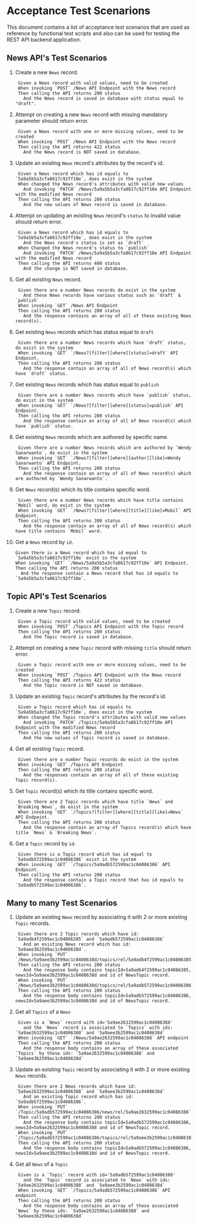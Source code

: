 # Acceptance Test Scenarions
This document contains a list of acceptance test scenarios that are used as reference by functional test scripts and also can be used for testing the REST API backend application.

## News API's Test Scenarios

1. Create a new `News` record.

        Given a News record with valid values, need to be created
        When invoking `POST` /News API Endpoint with the News record
        Then calling the API returns 200 status 
          And the News record is saved in database with status equal to "draft". 

2. Attempt on creating a new `News` record with missing mandatory parameter should return error.

        Given a News record with one or more missing values, need to be created
        When invoking `POST` /News API Endpoint with the News record
        Then calling the API returns 422 status 
          And the News record is NOT saved in database. 

3. Update an existing `News` record's attributes by the record's id.

        Given a News record which has id equals to `5a9a5b5a3cfa8617c92ff10e`, does exist in the system
        When changed the News record's attributes with valid new values
          And invoking `PATCH` /News/5a9a5b5a3cfa8617c92ff10e API Endpoint with the modified News record
        Then calling the API returns 200 status 
          And the new values of News record is saved in database. 

4. Attempt on updating an existing `News` record's `status` to invalid value should return error.

        Given a News record which has id equals to `5a9a5b5a3cfa8617c92ff10e`, does exist in the system
          And the News record's status is set as `draft`
        When Changed the News record's status to `publish`
          And invoking `PATCH` /News/5a9a5b5a3cfa8617c92ff10e API Endpoint  with the modified News record
        Then calling the API returns 400 status 
          And the change is NOT saved in database. 

5. Get all existing `News` record.

        Given there are a number News records do exist in the system
          And these News records have various status such as `draft` & `publish`
        When invoking `GET` /News API Endpoint
        Then calling the API returns 200 status 
          And the response contains an array of all of these existing News record(s). 

6. Get existing `News` records which has status equal to `draft`

        Given there are a number News records which have `draft` status, do exist in the system
        When invoking `GET` `/News?[filter][where][status]=draft` API Endpoint.
        Then calling the API returns 200 status 
          And the response contain an array of all of News record(s) which have `draft` status. 

7. Get existing `News` records which has status equal to `publish`

        Given there are a number News records which have `publish` status, do exist in the system
        When invoking `GET` `/News?[filter][where][status]=publish` API Endpoint.
        Then calling the API returns 200 status 
          And the response contain an array of all of News record(s) which have `publish` status. 


8. Get existing `News` records which are authored by specific name.

        Given there are a number News records which are authored by `Wendy Sanarwanto`, do exist in the system
        When invoking `GET` `/News?[filter][where][author][like]=Wendy Sanarwanto` API Endpoint.
        Then calling the API returns 200 status 
          And the response contain an array of all of News record(s) which are authored by `Wendy Sanarwanto`. 

9. Get `News` record(s) which its title contains specific word.

        Given there are a number News records which have title contains `Mobil` word, do exist in the system
        When invoking `GET` `/News?[filter][where][title][like]=Mobil` API Endpoint.
        Then calling the API returns 200 status 
          And the response contain an array of all of News record(s) which have title contains `Mobil` word. 

10. Get a `News` record by `id`.

        Given there is a News record which has id equal to `5a9a5b5a3cfa8617c92ff10e` exist in the system
        When invoking `GET` `/News/5a9a5b5a3cfa8617c92ff10e` API Endpoint.
        Then calling the API returns 200 status 
          And the response contain a News record that has id equals to `5a9a5b5a3cfa8617c92ff10e`. 

## Topic API's Test Scenarios

1. Create a new `Topic` record.

        Given a Topic record with valid values, need to be created
        When invoking `POST` /Topics API Endpoint with the Topic record
        Then calling the API returns 200 status 
          And the Topic record is saved in database. 

2. Attempt on creating a new `Topic` record with missing `title` should return error.

        Given a Topic record with one or more missing values, need to be created
        When invoking `POST` /Topics API Endpoint with the News record
        Then calling the API returns 422 status 
          And the Topic record is NOT saved in database. 

3. Update an existing `Topic` record's attributes by the record's id.

        Given a Topic record which has id equals to `5a9a5b5a3cfa8617c92ff10e`, does exist in the system
        When changed the Topic record's attributes with valid new values
          And invoking `PATCH` /Topics/5a9a5b5a3cfa8617c92ff10e API Endpoint with the modified News record
        Then calling the API returns 200 status 
          And the new values of Topic record is saved in database.

4. Get all existing `Topic` record.

        Given there are a number Topic records do exist in the system
        When invoking `GET` /Topics API Endpoint
        Then calling the API returns 200 status 
          And the responses contain an array of all of these existing Topic record(s).

5. Get `Topic` record(s) which its title contains specific word.

        Given there are 2 Topic records which have title `News` and `Breaking News`, do exist in the system
        When invoking `GET` `/Topics?[filter][where][title][like]=News` API Endpoint.
        Then calling the API returns 200 status 
          And the response contain an array of Topics record(s) which have title `News` & `Breaking News`. 

6. Get a `Topic` record by `id`.

        Given there is a Topic record which has id equal to `5a9adb572599ac1c04086386` exist in the system
        When invoking `GET` `/Topics/5a9adb572599ac1c04086386` API Endpoint.
        Then calling the API returns 200 status 
          And the response contain a Topic record that has id equals to `5a9adb572599ac1c04086386`. 

## Many to many Test Scenarios

1. Update an existing `News` record by associating it with 2 or more existing `Topic` records.

        Given there are 2 Topic records which have id: `5a9adb4f2599ac1c04086385` and `5a9adb572599ac1c04086386`
          And an existing News record which has id: `5a9aee3b2599ac1c0408638d`.
        When invoking `PUT` `/News/5a9aee3b2599ac1c0408638d/topics/rel/5a9adb4f2599ac1c04086385`
        Then calling the API returns 200 status 
          And the response body contains topicId=5a9adb4f2599ac1c04086385, newsId=5a9aee3b2599ac1c0408638d and id of NewsTopic record.
        When invoking `PUT` `/News/5a9aee3b2599ac1c0408638d/topics/rel/5a9adb572599ac1c04086386`
        Then calling the API returns 200 status 
          And the response body contains topicId=5a9adb572599ac1c04086386, newsId=5a9aee3b2599ac1c0408638d and id of NewsTopic record.

2. Get all `Topics` of a `News`

        Given is a `News` record with id='5a9ae2632599ac1c04086388'
          and the `News` record is associated to `Topics` with ids: `5a9ae2632599ac1c04086388` and `5a9aee3b2599ac1c0408638d`
        When invoking `GET` `/News/5a9ae2632599ac1c04086388` API endpoint
        Then calling the API returns 200 status 
          And the response body contains an array of these associated `Topics` by these ids: `5a9ae2632599ac1c04086388` and `5a9aee3b2599ac1c0408638d`

3. Update an existing `Topic` record by associating it with 2 or more existing `News` records.

        Given there are 2 News records which have id: `5a9ae2632599ac1c04086388` and `5a9aee3b2599ac1c0408638d`
          And an existing Topic record which has id: `5a9adb572599ac1c04086386`.
        When invoking `PUT` `/Topic/5a9adb572599ac1c04086386/news/rel/5a9ae2632599ac1c04086388`
        Then calling the API returns 200 status 
          And the response body contains topicId=5a9adb572599ac1c04086386, newsId=5a9ae2632599ac1c04086388 and id of NewsTopic record.
        When invoking `PUT` `/Topic/5a9adb572599ac1c04086386/topics/rel/5a9aee3b2599ac1c0408638d`
        Then calling the API returns 200 status 
          And the response body contains topicId=5a9adb572599ac1c04086386, newsId=5a9aee3b2599ac1c0408638d and id of NewsTopic record.

4. Get all `News` of a `Topic`

        Given is a `Topic` record with id='5a9adb572599ac1c04086386'
          and the `Topic` record is associated to `News` with ids: `5a9ae2632599ac1c04086388` and `5a9aee3b2599ac1c0408638d`
        When invoking `GET` `/Topics/5a9adb572599ac1c04086386` API endpoint
        Then calling the API returns 200 status 
          And the response body contains an array of these associated `News` by these ids: `5a9ae2632599ac1c04086388` and `5a9aee3b2599ac1c0408638d`